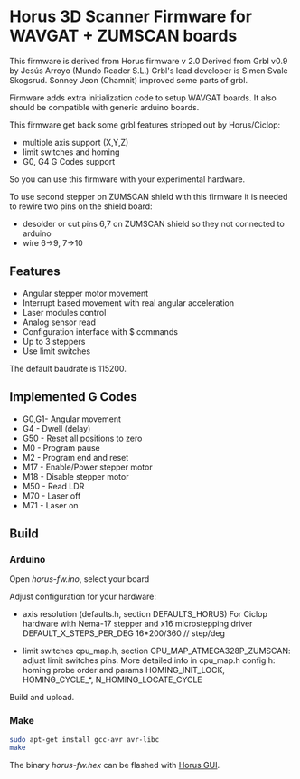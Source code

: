 # Horus 3D Scanner Firmware for WAVGAT + ZUMSCAN boards

This firmware is derived from Horus firmware v 2.0
Derived from Grbl v0.9 by Jesús Arroyo (Mundo Reader S.L.)
Grbl's lead developer is Simen Svale Skogsrud. Sonney Jeon (Chamnit) improved some parts of grbl.

Firmware adds extra initialization code to setup WAVGAT boards. 
It also should be compatible with generic arduino boards.

This firmware get back some grbl features stripped out by Horus/Ciclop:
- multiple axis support (X,Y,Z)
- limit switches and homing
- G0, G4 G Codes support

So you can use this firmware with your experimental hardware.

To use second stepper on ZUMSCAN shield with this firmware it is needed to rewire two pins on the shield board: 
- desolder or cut pins 6,7 on ZUMSCAN shield so they not connected to arduino
- wire 6->9, 7->10


## Features

*   Angular stepper motor movement
*   Interrupt based movement with real angular acceleration
*   Laser modules control
*   Analog sensor read
*   Configuration interface with $ commands
*   Up to 3 steppers
*   Use limit switches

The default baudrate is 115200.


## Implemented G Codes

*   G0,G1- Angular movement
*   G4   - Dwell (delay)
*   G50  - Reset all positions to zero
*   M0   - Program pause
*   M2   - Program end and reset
*   M17  - Enable/Power stepper motor
*   M18  - Disable stepper motor
*   M50  - Read LDR
*   M70  - Laser off
*   M71  - Laser on

## Build

### Arduino

Open *horus-fw.ino*, select your board

Adjust configuration for your hardware:

  - axis resolution (defaults.h, section DEFAULTS_HORUS)
    For Ciclop hardware with Nema-17 stepper and x16 microstepping driver
    DEFAULT_X_STEPS_PER_DEG 16\*200/360 // step/deg

  - limit switches
    cpu_map.h, section CPU_MAP_ATMEGA328P_ZUMSCAN: adjust limit switches pins. More detailed info in cpu_map.h
    config.h: homing probe order and params HOMING_INIT_LOCK, HOMING_CYCLE_\*, N_HOMING_LOCATE_CYCLE


Build and upload.

### Make

```bash
sudo apt-get install gcc-avr avr-libc
make
```

The binary *horus-fw.hex* can be flashed with [Horus GUI](https://github.com/bqlabs/horus).

